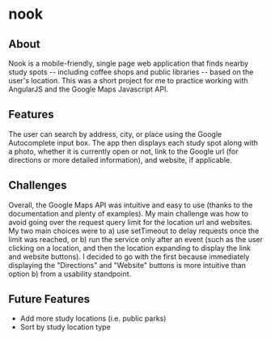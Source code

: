 # nook

## About
Nook is a mobile-friendly, single page web application that finds nearby study spots -- including coffee shops and public libraries -- based on the user's location. This was a short project for me to practice working with AngularJS and the Google Maps Javascript API.

## Features
The user can search by address, city, or place using the Google Autocomplete input box. The app then displays each study spot along with a photo, whether it is currently open or not, link to the Google url (for directions or more detailed information), and website, if applicable.

## Challenges
Overall, the Google Maps API was intuitive and easy to use (thanks to the documentation and plenty of examples). My main challenge was how to avoid going over the request query limit for the location url and websites. My two main choices were to a) use setTimeout to delay requests once the limit was reached, or b) run the service only after an event (such as the user clicking on a location, and then the location expanding to display the link and website buttons). I decided to go with the first because immediately displaying the "Directions" and "Website" buttons is more intuitive than option b) from a usability standpoint.

## Future Features
* Add more study locations (i.e. public parks)
* Sort by study location type
